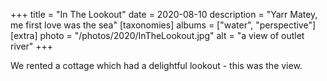 +++
title = "In The Lookout"
date = 2020-08-10
description = "Yarr Matey, me first love was the sea"
[taxonomies]
albums = ["water", "perspective"]
[extra]
photo = "/photos/2020/InTheLookout.jpg"
alt = "a view of outlet river"
+++

We rented a cottage which had a delightful lookout - this was the view.
